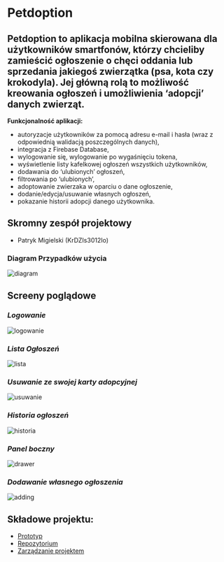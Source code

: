 # Petdoption

## Petdoption to aplikacja mobilna skierowana dla użytkowników smartfonów, którzy chcieliby zamieścić ogłoszenie o chęci oddania lub sprzedania jakiegoś zwierzątka (psa, kota czy krokodyla). Jej główną rolą to możliwość kreowania ogłoszeń i umożliwienia ‘adopcji’ danych zwierząt. 

**Funkcjonalność aplikacji:**
* autoryzacje użytkowników za pomocą adresu e-mail i hasła (wraz z odpowiednią walidacją poszczególnych danych),
* integracja z Firebase Database,
* wylogowanie się, wylogowanie po wygaśnięciu tokena,
* wyświetlenie listy kafelkowej ogłoszeń wszystkich użytkowników,
* dodawania do ‘ulubionych’ ogłoszeń,
* filtrowania po ‘ulubionych’,
* adoptowanie zwierzaka w oparciu o dane ogłoszenie,
* dodanie/edycja/usuwanie własnych ogłoszeń,
* pokazanie historii adopcji danego użytkownika.


## **Skromny zespół projektowy**
* Patryk Migielski (KrDZIs3012Io)

### **Diagram Przypadków użycia**
![diagram](https://user-images.githubusercontent.com/43915819/64827036-1b028600-d5c3-11e9-81cc-7c4557e10e69.jpg)
## Screeny poglądowe

### *Logowanie*
![logowanie](https://user-images.githubusercontent.com/43915819/64826300-8860e780-d5c0-11e9-93f9-4901f255166f.png)

### *Lista Ogłoszeń*
![lista](https://user-images.githubusercontent.com/43915819/64826057-c8739a80-d5bf-11e9-80a8-eb1cacbec8d4.png)

### *Usuwanie ze swojej karty adopcyjnej*
![usuwanie](https://user-images.githubusercontent.com/43915819/64826063-cc9fb800-d5bf-11e9-9e62-a77b43688677.png)

### *Historia ogłoszeń*
![historia](https://user-images.githubusercontent.com/43915819/64826067-d0cbd580-d5bf-11e9-8149-c7d88e96b2a7.png)
  
### *Panel boczny*
![drawer](https://user-images.githubusercontent.com/43915819/64826071-d32e2f80-d5bf-11e9-8af8-6d35fb0b8086.png)

### *Dodawanie własnego ogłoszenia*
![adding](https://user-images.githubusercontent.com/43915819/64826080-d75a4d00-d5bf-11e9-94b1-8b9b52253ed9.png)
  
## **Składowe projektu:**
* [Prototyp]( https://pr.to/P68LJ3/)
* [Repozytorium]( https://github.com/MigAlex/Petdoption)
* [Zarządzanie projektem]( https://github.com/MigAlex/Petdoption/projects/1)



